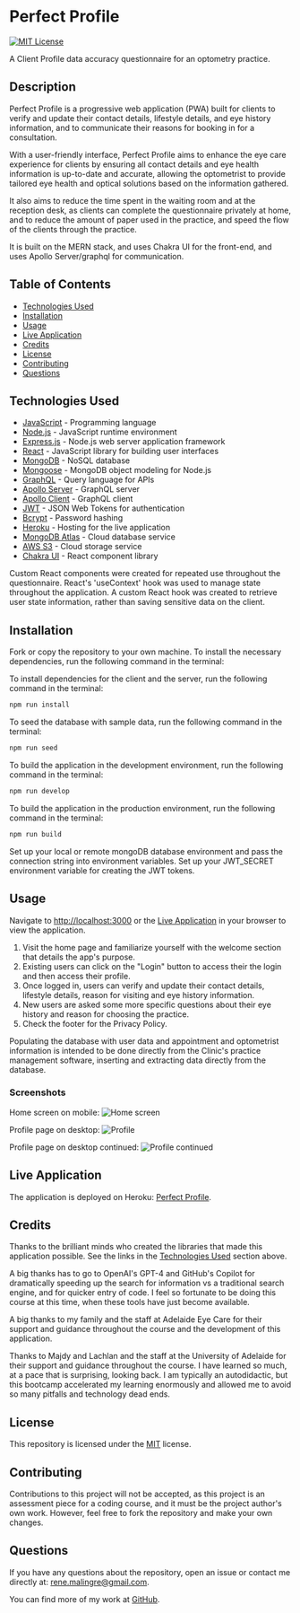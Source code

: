 # Perfect Profile

 [![MIT License](https://img.shields.io/badge/License-MIT-yellow.svg)](https://opensource.org/licenses/MIT)

A Client Profile data accuracy questionnaire for an optometry practice.

## Description

Perfect Profile is a progressive web application (PWA) built for clients to verify and update their contact details, lifestyle details, and eye history information, and to communicate their reasons for booking in for a consultation.

With a user-friendly interface, Perfect Profile aims to enhance the eye care experience for clients by ensuring all contact details and eye health information is up-to-date and accurate, allowing the optometrist to provide tailored eye health and optical solutions based on the information gathered.

It also aims to reduce the time spent in the waiting room and at the reception desk, as clients can complete the questionnaire privately at home, and to reduce the amount of paper used in the practice, and speed the flow of the clients through the practice.

It is built on the MERN stack, and uses Chakra UI for the front-end, and uses Apollo Server/graphql for communication.

## Table of Contents

- [Technologies Used](#technologies-used)
- [Installation](#installation)
- [Usage](#usage)
- [Live Application](#live-application)
- [Credits](#credits)
- [License](#license)
- [Contributing](#contributing)
- [Questions](#questions)

## Technologies Used

- [JavaScript](https://developer.mozilla.org/en-US/docs/Web/JavaScript) - Programming language
- [Node.js](https://nodejs.org/en/) - JavaScript runtime environment
- [Express.js](https://expressjs.com/) - Node.js web server application framework
- [React](https://reactjs.org/) - JavaScript library for building user interfaces
- [MongoDB](https://www.mongodb.com/) - NoSQL database
- [Mongoose](https://mongoosejs.com/) - MongoDB object modeling for Node.js
- [GraphQL](https://graphql.org/) - Query language for APIs
- [Apollo Server](https://www.apollographql.com/docs/apollo-server/) - GraphQL server
- [Apollo Client](https://www.apollographql.com/docs/react/) - GraphQL client
- [JWT](https://jwt.io/) - JSON Web Tokens for authentication
- [Bcrypt](https://www.npmjs.com/package/bcrypt) - Password hashing
- [Heroku](https://www.heroku.com/) - Hosting for the live application
- [MongoDB Atlas](https://www.mongodb.com/cloud/atlas) - Cloud database service
- [AWS S3](https://aws.amazon.com/s3/) - Cloud storage service
- [Chakra UI](https://chakra-ui.com/) - React component library

Custom React components were created for repeated use throughout the questionnaire.
React's 'useContext' hook was used to manage state throughout the application.
A custom React hook was created to retrieve user state information, rather than saving sensitive data on the client.

## Installation
  
Fork or copy the repository to your own machine. To install the necessary dependencies, run the following command in the terminal:
  
To install dependencies for the client and the server, run the following command in the terminal:

```bash
npm run install
```

To seed the database with sample data, run the following command in the terminal:

```bash
npm run seed
```

To build the application in the development environment, run the following command in the terminal:

```bash
npm run develop
```

To build the application in the production environment, run the following command in the terminal:

```bash
npm run build
```

Set up your local or remote mongoDB database environment and pass the connection string into environment variables. Set up your JWT_SECRET environment variable for creating the JWT tokens.

## Usage

Navigate to [http://localhost:3000](http://localhost:3000) or the [Live Application](#live-application) in your browser to view the application.

1. Visit the home page and familiarize yourself with the welcome section that details the app's purpose.
2. Existing users can click on the "Login" button to access their the login and then access their profile.
3. Once logged in, users can verify and update their contact details, lifestyle details, reason for visiting and eye history information.
4. New users are asked some more specific questions about their eye history and reason for choosing the practice.
5. Check the footer for the Privacy Policy.

Populating the database with user data and appointment and optometrist information is intended to be done directly from the Clinic's practice management software, inserting and extracting data directly from the database.

### Screenshots

Home screen on mobile:
![Home screen](./docs/screenshots/front-page.png)

Profile page on desktop:
![Profile](./docs/screenshots/profile-page.png)

Profile page on desktop continued:
![Profile continued](./docs/screenshots/profile-page-2.png)

## Live Application

The application is deployed on Heroku: [Perfect Profile](https://perfect-profile-d5a81bac6e60.herokuapp.com/).

## Credits

Thanks to the brilliant minds who created the libraries that made this application possible. See the links in the [Technologies Used](#technologies-used) section above.

A big thanks has to go to OpenAI's GPT-4 and GitHub's Copilot for dramatically speeding up the search for information vs a traditional search engine, and for quicker entry of code. I feel so fortunate to be doing this course at this time, when these tools have just become available.

A big thanks to my family and the staff at Adelaide Eye Care for their support and guidance throughout the course and the development of this application.

Thanks to Majdy and Lachlan and the staff at the University of Adelaide for their support and guidance throughout the course. I have learned so much, at a pace that is surprising, looking back. I am typically an autodidactic, but this bootcamp accelerated my learning enormously and allowed me to avoid so many pitfalls and technology dead ends.

## License
  
This repository is licensed under the [MIT](https://opensource.org/licenses/MIT) license.
  
## Contributing
  
Contributions to this project will not be accepted, as this project is an assessment piece for a coding course, and it must be the project author's own work. However, feel free to fork the repository and make your own changes.
  
## Questions
  
If you have any questions about the repository, open an issue or contact me directly at:
[rene.malingre@gmail.com](mailto:rene.malingre@gmail.com).
  
You can find more of my work at [GitHub](https://github.com/ReneMalingre).

